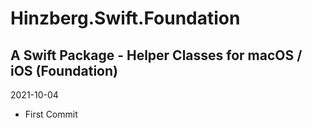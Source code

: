 # Hinzberg.Swift.Foundation
##  A Swift Package - Helper Classes for macOS / iOS (Foundation)

2021-10-04
- First Commit


